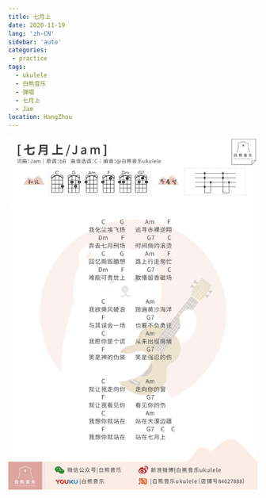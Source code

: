 ```yaml
---
title: 七月上
date: 2020-11-19
lang: 'zh-CN'
sidebar: 'auto'
categories:
 - practice
tags: 
  - ukulele 
  - 白熊音乐 
  - 弹唱 
  - 七月上
  - Jam
location: HangZhou
---
```


![](/practice/弹唱_七月上.jpg) 

